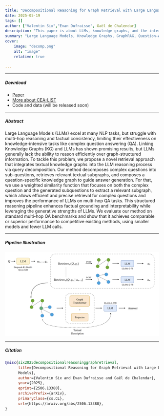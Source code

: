 ```yaml
---
title: "Decompositional Reasoning for Graph Retrieval with Large Language Models" 
date: 2025-05-19
tags: []
author: ["Valentin Six","Evan Dufraisse", Gaël de Chalendar]
description: "This paper is about LLMs, knowledge graphs, and the interconnection of both neural and symbolic domains." 
summary: "Large Language Models, Knowledge Graphs, GraphRAG, Question-Answering, Reasoning" 
cover:
    image: "decomp.png"
    alt: "image"
    relative: true

---
```


---

##### Download

+ [Paper](https://arxiv.org/abs/2506.13380)
+ [More about CEA-LIST](https://list.cea.fr/en/)
+ Code and data (will be released soon)

---

##### Abstract

Large Language Models (LLMs) excel at many NLP tasks, but struggle with multi-hop reasoning and factual consistency, limiting their effectiveness on knowledge-intensive tasks like complex question answering (QA). Linking Knowledge Graphs (KG) and LLMs has shown promising results, but LLMs generally lack the ability to reason efficiently over graph-structured information. To tackle this problem, we propose a novel retrieval approach that integrates textual knowledge graphs into the LLM reasoning process via query decomposition. Our method decomposes complex questions into sub-questions, retrieves relevant textual subgraphs, and composes a question-specific knowledge graph to guide answer generation. For that, we use a weighted similarity function that focuses on both the complex question and the generated subquestions to extract a relevant subgraph, which allows efficient and precise retrieval for complex questions and improves the performance of LLMs on multi-hop QA tasks. This structured reasoning pipeline enhances factual grounding and interpretability while leveraging the generative strengths of LLMs. We evaluate our method on standard multi-hop QA benchmarks and show that it achieves comparable or superior performance to competitive existing methods, using smaller models and fewer LLM calls.

---

##### Pipeline Illustration

![](decomp.png)

---

##### Citation

```BibTeX
@misc{six2025decompositionalreasoninggraphretrieval,
      title={Decompositional Reasoning for Graph Retrieval with Large Language 
      Models},  
      author={Valentin Six and Evan Dufraisse and Gaël de Chalendar},
      year={2025},
      eprint={2506.13380},
      archivePrefix={arXiv},
      primaryClass={cs.CL},
      url={https://arxiv.org/abs/2506.13380}, 
}
```


